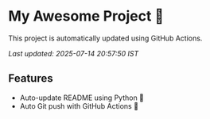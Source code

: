 # My Awesome Project 🚀

This project is automatically updated using GitHub Actions.

_Last updated: 2025-07-14 20:57:50 IST_

## Features
- Auto-update README using Python 🐍
- Auto Git push with GitHub Actions 🤖
